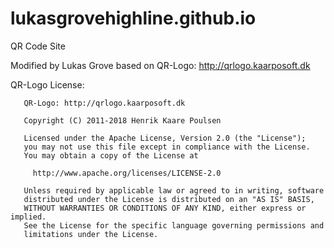 # lukasgrovehighline.github.io
 QR Code Site

Modified by Lukas Grove based on QR-Logo: http://qrlogo.kaarposoft.dk 

QR-Logo License:

       QR-Logo: http://qrlogo.kaarposoft.dk

       Copyright (C) 2011-2018 Henrik Kaare Poulsen

       Licensed under the Apache License, Version 2.0 (the "License");
       you may not use this file except in compliance with the License.
       You may obtain a copy of the License at

         http://www.apache.org/licenses/LICENSE-2.0

       Unless required by applicable law or agreed to in writing, software
       distributed under the License is distributed on an "AS IS" BASIS,
       WITHOUT WARRANTIES OR CONDITIONS OF ANY KIND, either express or implied.
       See the License for the specific language governing permissions and
       limitations under the License.